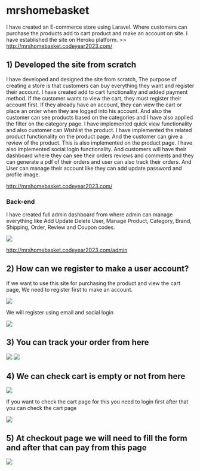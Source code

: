 # mrshomebasket
I have created an E-commerce store using Laravel. Where customers can purchase the products add to cart product and make an account on site. I have established the site on Heroku platform. >> http://mrshomebasket.codeyear2023.com/

<h2>1) Developed the site from scratch</h2>

I have developed and designed the site from scratch, The purpose of creating a store is that customers can buy everything they want and register their account. I have created add to cart functionality and added payment method. If the customer wants to view the cart, they must register their account first. If they already have an account, they can view the cart or place an order when they are logged into his account. And also the customer can see products based on the categories and I have also applied the filter on the category page. I have implemented quick view functionality and also customer can Wishlist the product. I have implemented the related product functionality on the product page. And the customer can give a review of the product. This is also implemented on the product page. I have also implemented social login functionality. And customers will have their dashboard where they can see their orders reviews and comments and they can generate a pdf of their orders and user can also track their orders. And User can manage their account like they can add update password and profile image.

http://mrshomebasket.codeyear2023.com/

<h3>Back-end</h3>

I have created full admin dashboard from where admin can manage everything like Add Update Delete User, Manage Product, Category, Brand, Shipping, Order, Review and Coupon codes.

<img src="https://user-images.githubusercontent.com/101111690/217742617-e2af359a-eb90-4c15-9f9f-e176b1e36448.png">

http://mrshomebasket.codeyear2023.com/admin

<h2>2) How can we register to make a user account?</h2>

If we want to use this site for purchasing the product and view the cart page, We need to register first to make an account.

<img src="https://user-images.githubusercontent.com/101111690/217743103-8ad4cabc-a493-45fe-beae-1d5fe773f4fa.png">

We will register using email and social login

<img src="https://user-images.githubusercontent.com/101111690/217743543-0d112a64-a1e6-4cf0-b177-4163bf3656e4.png">

<h2>3) You can track your order from here</h2>

<img src="https://user-images.githubusercontent.com/101111690/217743894-8c29526b-d4df-47d6-9887-cfce779f98cd.png">

<img src="https://user-images.githubusercontent.com/101111690/217744217-779a358a-8f60-4c27-98b2-4b375c512069.png">

<h2>4) We can check cart is empty or not from here</h2>

<img src="https://user-images.githubusercontent.com/101111690/217744437-09b7cab1-d8b6-45e0-81ce-457022222aa8.png">

If you want to check the cart page for this you need to login first after that you can check the cart page 

<img src="https://user-images.githubusercontent.com/101111690/217744587-1b266e88-cd50-4e7a-8b06-1140d7b973dd.png">

<h2>5) At checkout page we will need to fill the form and after that can pay from this page</h2>


<img src="https://user-images.githubusercontent.com/101111690/217744784-21727da6-617d-4c8b-a545-bd360c4b444c.png">








